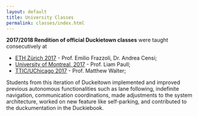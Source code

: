 ```yaml
---
layout: default
title: University Classes
permalink: classes/index.html
---
```


<!--This is the list of official college-level or graduate-level
classes that used the Duckietown materials.

**2016**: These are the classes that took place in 2016:

- The original Duckietown class was at [MIT 2016](2016/16-MIT/);

The Duckietown platform was also used in these classes:

- [NCTU 2016](2016/16-NCTU/) - Prof. Nick Wang;
- [RPI 2016](2016/16-RPI/) - Prof. John Wen;-->

**2017/2018 Rendition of official Duckietown classes** were taught consecutively at

- [ETH Zürich 2017](2017/17-ETHZ/) - Prof. Emilio Frazzoli, Dr. Andrea Censi;
- [University of Montreal, 2017](2017/17-Montreal/) - Prof. Liam Paull;
- [TTIC/UChicago 2017](2017/17-TTIC/) - Prof. Matthew Walter;

Students from this iteration of Duckeitown implemented and improved previous autonomous 
functionalities such as lane following, indefinite navigation, communication coordinations, 
made adjustments to the system architecture, worked on new feature like self-parking, and 
contributed to the duckumentation in the Duckiebook.  

<!--Furthermore, the Duckietown platform was used also in these courses:

- National Chiao Tung University, Taiwan - Prof. Nick Wang's course;
- National Chiao Tung University, Taiwan - Prof. Yon-Ping Chen's *Dynamic system simulation and implementation*.
- Chosun University, Korea - Prof. Woosuk Sung's course;
- Petra Christian University, Indonesia - Prof. Resmana Lim's *Mobile Robot Design Course*
- National Tainan Normal University, Taiwan - Prof. Jen-Jee Chen's *Vehicle to Everything* (V2X) Course;
- Yuan Zhu University, Taiwan - Prof. Kan-Lin Hsiung's Control course;


<div class='figure-with-caption'>
    <img src="/media/classes/duckietown-taiwan.jpg"/>
    <p>Duckietown at NCTU in 2016</p>
</div>-->
